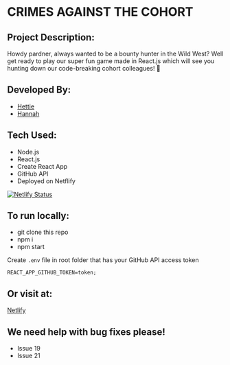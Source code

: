 # CRIMES AGAINST THE COHORT

## Project Description:

Howdy pardner, always wanted to be a bounty hunter in the Wild West? Well get ready to play our super fun game made in React.js which will see you hunting down our code-breaking cohort colleagues! 🤠

## Developed By:

- [Hettie](https://github.com/HettieM)
- [Hannah](https://github.com/hannahgooding)

## Tech Used:

- Node.js
- React.js
- Create React App
- GitHub API
- Deployed on Netflify

[![Netlify Status](https://api.netlify.com/api/v1/badges/ff811b34-561e-4dbc-a92f-67b187bfe558/deploy-status)](https://app.netlify.com/sites/crimes-against-the-cohort/deploys)

## To run locally:

- git clone this repo
- npm i
- npm start

Create `.env` file in root folder that has your GitHub API access token

```
REACT_APP_GITHUB_TOKEN=token;
```

## Or visit at:

[Netlify](https://crimes-against-the-cohort.netlify.app/)

## We need help with bug fixes please!

- Issue 19
- Issue 21

